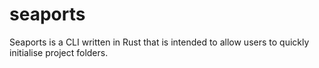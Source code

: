 # seaports
Seaports is a CLI written in Rust that is intended to allow users to quickly initialise project folders.
